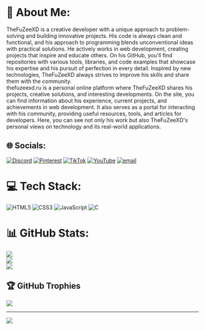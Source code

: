 # 💫 About Me:
TheFuZeeXD is a creative developer with a unique approach to problem-solving and building innovative projects. His code is always clean and functional, and his approach to programming blends unconventional ideas with practical solutions. He actively works in web development, creating projects that inspire and educate others. On his GitHub, you'll find repositories with various tools, libraries, and code examples that showcase his expertise and his pursuit of perfection in every detail. Inspired by new technologies, TheFuZeeXD always strives to improve his skills and share them with the community.<br>thefuzeexd.ru is a personal online platform where TheFuZeeXD shares his projects, creative solutions, and interesting developments. On the site, you can find information about his experience, current projects, and achievements in web development. It also serves as a portal for interacting with his community, providing useful resources, tools, and articles for developers. Here, you can see not only his work but also TheFuZeeXD's personal views on technology and its real-world applications.


## 🌐 Socials:
[![Discord](https://img.shields.io/badge/Discord-%237289DA.svg?logo=discord&logoColor=white)](https://discord.gg/nSHPtbZTrU) [![Pinterest](https://img.shields.io/badge/Pinterest-%23E60023.svg?logo=Pinterest&logoColor=white)](https://pinterest.com/TheFuZeeXD) [![TikTok](https://img.shields.io/badge/TikTok-%23000000.svg?logo=TikTok&logoColor=white)](https://tiktok.com/@fuzeexd) [![YouTube](https://img.shields.io/badge/YouTube-%23FF0000.svg?logo=YouTube&logoColor=white)](https://youtube.com/@TheFuZeeXD) [![email](https://img.shields.io/badge/Email-D14836?logo=gmail&logoColor=white)](mailto:fuzeexd.fz@gmail.com) 

# 💻 Tech Stack:
![HTML5](https://img.shields.io/badge/html5-%23E34F26.svg?style=flat&logo=html5&logoColor=white) ![CSS3](https://img.shields.io/badge/css3-%231572B6.svg?style=flat&logo=css3&logoColor=white) ![JavaScript](https://img.shields.io/badge/javascript-%23323330.svg?style=flat&logo=javascript&logoColor=%23F7DF1E) ![C](https://img.shields.io/badge/c-%2300599C.svg?style=flat&logo=c&logoColor=white)
# 📊 GitHub Stats:
![](https://github-readme-stats.vercel.app/api?username=TheFuZeeXD&theme=transparent&hide_border=false&include_all_commits=true&count_private=true)<br/>
![](https://github-readme-streak-stats.herokuapp.com/?user=TheFuZeeXD&theme=transparent&hide_border=false)<br/>
![](https://github-readme-stats.vercel.app/api/top-langs/?username=TheFuZeeXD&theme=transparent&hide_border=false&include_all_commits=true&count_private=true&layout=compact)

## 🏆 GitHub Trophies
![](https://github-profile-trophy.vercel.app/?username=TheFuZeeXD&theme=shadow_blue&no-frame=false&no-bg=true&margin-w=4)

---
[![](https://visitcount.itsvg.in/api?id=TheFuZeeXD&icon=0&color=0)](https://visitcount.itsvg.in)
